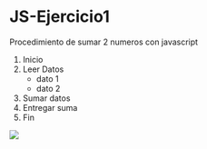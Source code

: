 # JS-Ejercicio1

Procedimiento de sumar 2 numeros con javascript
1. Inicio
2. Leer Datos
    * dato 1
    * dato 2
3. Sumar datos
4. Entregar suma
5. Fin

![](http://i66.tinypic.com/262rzoh.jpg"diagrama")
